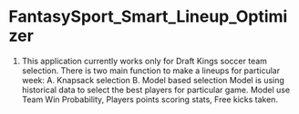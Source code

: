 # FantasySport_Smart_Lineup_Optimizer
1. This application currently works only for Draft Kings soccer team selection.
There is two main function to make a lineups for particular week:
  A. Knapsack selection 
  B. Model based selection
    Model is using historical data to select the best players for particular game. Model use Team Win Probability, Players points scoring stats, Free kicks taken.
